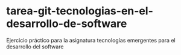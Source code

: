 # tarea-git-tecnologias-en-el-desarrollo-de-software
Ejercicio práctico para la asignatura tecnologías emergentes para el desarrollo del software
